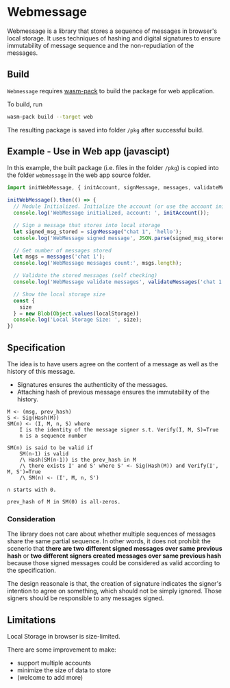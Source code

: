 # Webmessage

Webmessage is a library that stores a sequence of messages in browser's local storage. It uses techniques of hashing and digital signatures to ensure immutability of message sequence and the non-repudiation of the messages.


## Build

`Webmessage` requires [wasm-pack](https://rustwasm.github.io/wasm-pack/) to build the package for web application.

To build, run
```sh
wasm-pack build --target web
```

The resulting package is saved into folder `/pkg` after successful build.

## Example - Use in Web app (javascipt)

In this example, the built package (i.e. files in the folder `/pkg`) is copied into the folder `webmessage` in the web app source folder.

```js
import initWebMessage, { initAccount, signMessage, messages, validateMessages } from './webmessage';

initWebMessage().then(() => {
  // Module Initialized. Initialize the account (or use the account initialized before)
  console.log('WebMessage initialized, account: ', initAccount());

  // Sign a message that stores into local storage
  let signed_msg_stored = signMessage("chat 1", 'hello');
  console.log('WebMessage signed message', JSON.parse(signed_msg_stored));

  // Get number of messages stored
  let msgs = messages('chat 1');
  console.log('WebMessage messages count:', msgs.length);

  // Validate the stored messages (self checking)
  console.log('WebMessage validate messages', validateMessages('chat 1'));

  // Show the local storage size
  const {
    size
  } = new Blob(Object.values(localStorage))
  console.log('Local Storage Size: ', size);
})
```

## Specification

The idea is to have users agree on the content of a message as well as the history of this message. 
- Signatures ensures the authenticity of the messages. 
- Attaching hash of previous message ensures the immutability of the history.

```text
M <- (msg, prev_hash)
S <- Sig(Hash(M))
SM(n) <- (I, M, n, S) where 
    I is the identity of the message signer s.t. Verify(I, M, S)=True
    n is a sequence number

SM(n) is said to be valid if
    SM(n-1) is valid
    /\ Hash(SM(n-1)) is the prev_hash in M
    /\ there exists I' and S' where S' <- Sig(Hash(M)) and Verify(I', M, S')=True
    /\ SM(n) <- (I', M, n, S')

n starts with 0.

prev_hash of M in SM(0) is all-zeros.
```

### Consideration

The library does not care about whether multiple sequences of messages share the same partial sequence. In other words, it does not prohibit the scenerio that **there are two different signed messages over same previous hash** or **two different signers created messages over same previous hash** because those signed messages could be considered as valid according to the specification.

The design reasonale is that, the creation of signature indicates the signer's intention to agree on something, which should not be simply ignored. Those signers should be responsible to any messages signed.


## Limitations

Local Storage in browser is size-limited.

There are some improvement to make:
- support multiple accounts
- minimize the size of data to store
- (welcome to add more)

